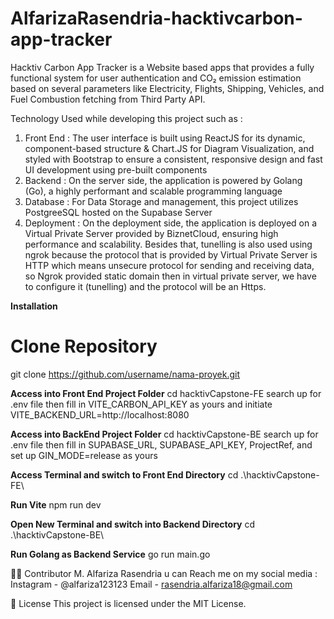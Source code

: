 ﻿# AlfarizaRasendria-hacktivcarbon-app-tracker

Hacktiv Carbon App Tracker is a Website based apps that provides a fully functional system for user authentication and CO₂ emission estimation based on several parameters like Electricity, Flights, Shipping, Vehicles, and Fuel Combustion fetching from Third Party API.

Technology Used while developing this project such as : 
1. Front End : The user interface is built using ReactJS for
 its dynamic, component-based structure
 & Chart.JS for Diagram Visualization, and
 styled with Bootstrap to ensure a
 consistent, responsive design and fast UI
 development using pre-built components
2. Backend : On the server side, the application is powered by Golang (Go), a highly performant and scalable programming language
3. Database : For Data Storage and management, this project utilizes PostgreeSQL hosted on the Supabase Server
4. Deployment : On the deployment side, the
 application is deployed on a
 Virtual Private Server provided
 by BiznetCloud, ensuring high
 performance and scalability. Besides that, tunelling is also used using ngrok because the protocol that is provided by Virtual Private Server is HTTP which means unsecure protocol for sending and receiving data, so Ngrok provided static domain then in virtual private server, we have to configure it (tunelling) and the protocol will be an Https.   



**Installation**
# Clone Repository
git clone https://github.com/username/nama-proyek.git

**Access into Front End Project Folder**
cd hacktivCapstone-FE
search up for .env file then fill in VITE_CARBON_API_KEY as yours and initiate VITE_BACKEND_URL=http://localhost:8080

**Access into BackEnd Project Folder**
cd hacktivCapstone-BE
search up for .env file then fill in SUPABASE_URL, SUPABASE_API_KEY, ProjectRef, and set up GIN_MODE=release as yours

**Access Terminal and switch to Front End Directory**
cd .\hacktivCapstone-FE\

**Run Vite**
npm run dev

**Open New Terminal and switch into Backend Directory**
cd .\hacktivCapstone-BE\

**Run Golang as Backend Service**
go run main.go


🧑‍💻 Contributor
M. Alfariza Rasendria 
u can Reach me on my social media : 
Instagram - @alfariza123123
Email - rasendria.alfariza18@gmail.com

📄 License
This project is licensed under the MIT License.
